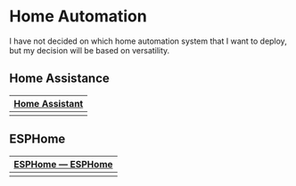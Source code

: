 # Home Automation 

I have not decided on which home automation system that I want to deploy, but my decision will be based on versatility. 

## Home Assistance

| [Home Assistant](https://www.home-assistant.io/ )|
|----|
||

## ESPHome

| [ESPHome — ESPHome](https://esphome.io/index.html ) |
|----|
||
